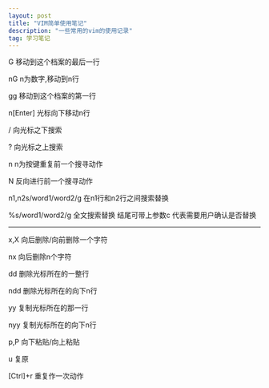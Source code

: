```yaml
---
layout: post
title: "VIM简单使用笔记"
description: "一些常用的vim的使用记录"
tag: 学习笔记
---
```


 G  移动到这个档案的最后一行

nG   n为数字,移动到n行

 gg  移动到这个档案的第一行

 n[Enter] 光标向下移动n行

 /  向光标之下搜索

?  向光标之上搜索

 n   n为按键重复前一个搜寻动作

 N  反向进行前一个搜寻动作

n1,n2s/word1/word2/g    在n1行和n2行之间搜索替换

%s/word1/word2/g   全文搜索替换  结尾可带上参数c  代表需要用户确认是否替换

***

 x,X  向后删除/向前删除一个字符

 nx    向后删除n个字符

 dd  删除光标所在的一整行

 ndd  删除光标所在的向下n行

 yy 复制光标所在的那一行

 nyy  复制光标所在的向下n行

 p,P  向下粘贴/向上粘贴

 u  复原

 [Ctrl]+r  重复作一次动作
